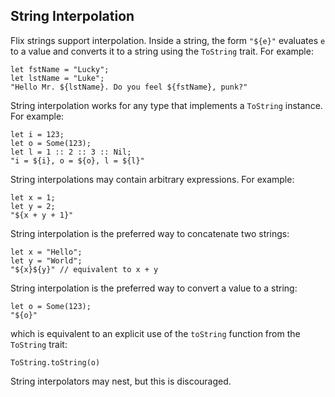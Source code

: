 ## String Interpolation

Flix strings support interpolation. Inside a string, the form `"${e}"` evaluates
`e` to a value and converts it to a string using the `ToString` trait. For
example:

```flix
let fstName = "Lucky";
let lstName = "Luke";
"Hello Mr. ${lstName}. Do you feel ${fstName}, punk?"
```

String interpolation works for any type that implements a `ToString` instance.
For example:

```flix
let i = 123;
let o = Some(123);
let l = 1 :: 2 :: 3 :: Nil;
"i = ${i}, o = ${o}, l = ${l}"
```

String interpolations may contain arbitrary expressions. For example:

```flix
let x = 1;
let y = 2;
"${x + y + 1}"
```

String interpolation is the preferred way to concatenate two strings:

```flix
let x = "Hello";
let y = "World";
"${x}${y}" // equivalent to x + y
```

String interpolation is the preferred way to convert a value to a string:

```flix
let o = Some(123);
"${o}"
```

which is equivalent to an explicit use of the `toString` function from the
`ToString` trait:

```flix
ToString.toString(o)
```

String interpolators may nest, but this is discouraged.
